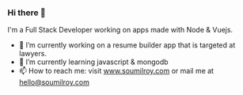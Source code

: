 ### Hi there 👋

I'm a Full Stack Developer working on apps made with Node & Vuejs.

- 🔭 I’m currently working on a resume builder app that is targeted at lawyers.
- 🌱 I’m currently learning javascript & mongodb
- 📫 How to reach me: visit www.soumilroy.com or mail me at hello@soumilroy.com

